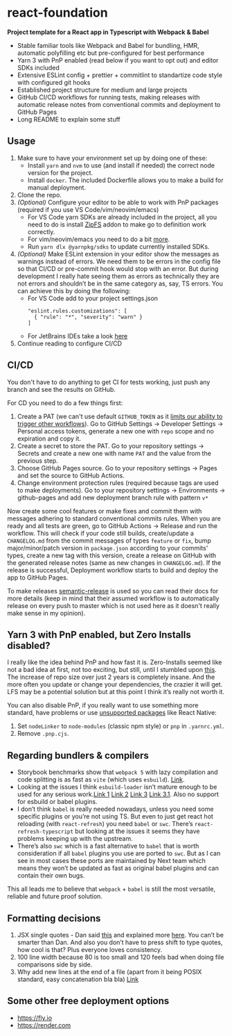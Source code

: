 # react-foundation

**Project template for a React app in Typescript with Webpack & Babel**

- Stable familiar tools like Webpack and Babel for bundling, HMR, automatic polyfilling etc but pre-configured for best performance
- Yarn 3 with PnP enabled (read below if you want to opt out) and editor SDKs included
- Extensive ESLint config + prettier + commitlint to standartize code style with configured git hooks
- Established project structure for medium and large projects
- GitHub CI/CD workflows for running tests, making releases with automatic release notes from conventional commits and deployment to GitHub Pages
- Long README to explain some stuff

## Usage

1. Make sure to have your environment set up by doing one of these:
   - Install `yarn` and `nvm` to use (and install if needed) the correct node version for the project.
   - Install `docker`. The included Dockerfile allows you to make a build for manual deployment.
2. Clone the repo.
3. _(Optional)_ Configure your editor to be able to work with PnP packages (required if you use VS Code/vim/neovim/emacs)
   - For VS Code yarn SDKs are already included in the project, all you need to do is install [ZipFS](https://marketplace.visualstudio.com/items?itemName=arcanis.vscode-zipfs) addon to make go to definition work correctly.
   - For vim/neovim/emacs you need to do a bit [more](https://yarnpkg.com/getting-started/editor-sdks#vim).
   - Run `yarn dlx @yarnpkg/sdks` to update currently installed SDKs.
4. _(Optional)_ Make ESLint extension in your editor show the messages as warnings instead of errors. We need them to be errors in the config file so that CI/CD or pre-commit hook would stop with an error. But during development I really hate seeing them as errors as technically they are not errors and shouldn’t be in the same category as, say, TS errors. You can achieve this by doing the following:
   - For VS Code add to your project settings.json
     ```
     "eslint.rules.customizations": [
       { "rule": "*", "severity": "warn" }
     ]
     ```
   - For JetBrains IDEs take a look [here](https://www.jetbrains.com/help/webstorm/eslint.html#ws`eslint`configure`highlighting`override`configuration`severity)
5. Continue reading to configure CI/CD

## CI/CD

You don't have to do anything to get CI for tests working, just push any branch and see the results on GitHub.

For CD you need to do a few things first:

1. Create a PAT (we can't use default `GITHUB_TOKEN` as it [limits our ability to trigger other workflows](https://docs.github.com/en/actions/using-workflows/triggering-a-workflow#triggering-a-workflow-from-a-workflow)). Go to GitHub Settings -> Developer Settings -> Personal access tokens, generate a new one with `repo` scope and no expiration and copy it.
2. Create a secret to store the PAT. Go to your repository settings -> Secrets and create a new one with name `PAT` and the value from the previous step.
3. Choose GitHub Pages source. Go to your repository settings -> Pages and set the source to GitHub Actions.
4. Change environment protection rules (required because tags are used to make deployments). Go to your repository settings -> Environments -> github-pages and add new deployment branch rule with pattern `v*`

Now create some cool features or make fixes and commit them with messages adhering to standard conventional commits rules. When you are ready and all tests are green, go to GitHub Actions -> Release and run the workflow. This will check if your code still builds, create/update a `CHANGELOG.md` from the commit messages of types `feature` or `fix`, bump major/minor/patch version in `package.json` according to your commits' types, create a new tag with this version, create a release on GitHub with the generated release notes (same as new changes in `CHANGELOG.md`). If the release is successful, Deployment workflow starts to build and deploy the app to GitHub Pages.

To make releases [semantic-release](https://github.com/semantic-release/semantic-release) is used so you can read their docs for more details (keep in mind that their assumed workflow is to automatically release on every push to master which is not used here as it doesn't really make sense in my opinion).

## Yarn 3 with PnP enabled, but Zero Installs disabled?

I really like the idea behind PnP and how fast it is. Zero-Installs seemed like not a bad idea at first, not too exciting, but still, until I stumbled upon [this](https://github.com/yarnpkg/berry/issues/180#issuecomment-955166019). The increase of repo size over just 2 years is completely insane. And the more often you update or change your dependencies, the crazier it will get. LFS may be a potential solution but at this point I think it’s really not worth it.

You can also disable PnP, if you really want to use something more standard, have problems or use [unsupported packages](https://yarnpkg.com/features/pnp#incompatible) like React Native:

1. Set `nodeLinker` to `node-modules` (classic npm style) or `pnp` in `.yarnrc.yml`.
2. Remove `.pnp.cjs`.

## Regarding bundlers & compilers

- Storybook benchmarks show that `webpack 5` with lazy compilation and code splitting is as fast as `vite` (which uses `esbuild`). [Link](https://storybook.js.org/blog/storybook-performance-from-webpack-to-vite/).
- Looking at the issues I think `esbuild-loader` isn’t mature enough to be used for any serious work.[Link 1](https://github.com/privatenumber/esbuild-loader/issues/267) [Link 2](https://github.com/privatenumber/esbuild-loader/issues/268) [Link 3](https://github.com/privatenumber/esbuild-loader/issues/250) [Link 3.1](https://github.com/evanw/esbuild/issues/645). Also no support for esbuild or babel plugins.
- I don’t think `babel` is really needed nowadays, unless you need some specific plugins or you’re not using TS. But even to just get react hot reloading (with `react-refresh`) you need `babel` or `swc`. There’s `react-refresh-typescript` but looking at the issues it seems they have problems keeping up with the upstream.
- There’s also `swc` which is a fast alternative to `babel` that is worth consideration if all `babel` plugins you use are ported to `swc`. But as I can see in most cases these ports are maintained by Next team which means they won’t be updated as fast as original babel plugins and can contain their own bugs.

This all leads me to believe that `webpack` + `babel` is still the most versatile, reliable and future proof solution.

## Formatting decisions

1. JSX single quotes - Dan said [this](https://github.com/airbnb/javascript/issues/269#issuecomment-134990455) and explained more [here](https://github.com/airbnb/javascript/issues/269#issuecomment-135201861). You can’t be smarter than Dan. And also you don’t have to press shift to type quotes, how cool is that? Plus everyone loves consistency.
2. 100 line width because 80 is too small and 120 feels bad when doing file comparisons side by side.
3. Why add new lines at the end of a file (apart from it being POSIX standard, easy concatenation bla bla) [Link](https://github.com/prettier/prettier/issues/6360#issuecomment-999192730)

## Some other free deployment options

- https://fly.io
- https://render.com
